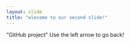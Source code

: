 ```yaml
---
layout: slide
title: "wlecome to our second slide!"
---
```

"GitHub project"
Use the left arrow to go back!
